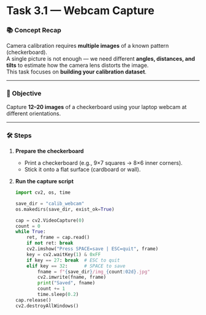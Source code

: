 # Task 3.1 — Webcam Capture

### 📚 Concept Recap
Camera calibration requires **multiple images** of a known pattern (checkerboard).  
A single picture is not enough — we need different **angles, distances, and tilts** to estimate how the camera lens distorts the image.  
This task focuses on **building your calibration dataset**.

---

### 🎯 Objective
Capture **12–20 images** of a checkerboard using your laptop webcam at different orientations.

---

### 🛠️ Steps
1. **Prepare the checkerboard**
   - Print a checkerboard (e.g., 9×7 squares → 8×6 inner corners).
   - Stick it onto a flat surface (cardboard or wall).

2. **Run the capture script**
   ```python
   import cv2, os, time

   save_dir = "calib_webcam"
   os.makedirs(save_dir, exist_ok=True)

   cap = cv2.VideoCapture(0)
   count = 0
   while True:
       ret, frame = cap.read()
       if not ret: break
       cv2.imshow("Press SPACE=save | ESC=quit", frame)
       key = cv2.waitKey(1) & 0xFF
       if key == 27: break  # ESC to quit
       elif key == 32:      # SPACE to save
           fname = f"{save_dir}/img_{count:02d}.jpg"
           cv2.imwrite(fname, frame)
           print("Saved", fname)
           count += 1
           time.sleep(0.2)
   cap.release()
   cv2.destroyAllWindows()
```
